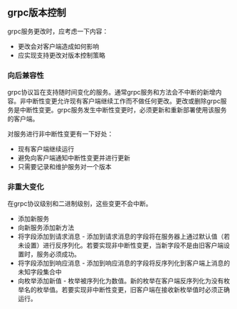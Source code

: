 ## grpc版本控制

grpc服务更改时，应考虑一下内容：

* 更改会对客户端造成如何影响
* 应实现支持更改对版本控制策略

### 向后兼容性

grpc协议旨在支持随时间变化的服务。通常grpc服务和方法会不中断的新增内容。非中断性变更允许现有客户端继续工作而不做任何更改。更改或删除grpc服务是中断性变更。grpc服务发生中断性变更时，必须更新和重新部署使用该服务的客户端。

对服务进行非中断性变更有一下好处：

* 现有客户端继续运行
* 避免向客户端通知中断性变更并进行更新
* 只需要记录和维护服务对一个版本

### 非重大变化

在grpc协议级别和二进制级别，这些变更不会中断。

* 添加新服务
* 向新服务添加新方法
* 将字段添加到请求消息 - 添加到请求消息的字段将在服务器上通过默认值（若未设置）进行反序列化。若要实现非中断性变更，当新字段不是由旧客户端设置时，服务必须成功。
* 将字段添加到响应消息 - 添加到响应消息的字段将反序列化到客户端上消息的未知字段集合中
* 向枚举添加新值 - 枚举被序列化为数值。新的枚举在客户端反序列化为没有枚举名的枚举值。若要实现非中断性变更，旧客户端在接收新枚举值时必须正确运行。


